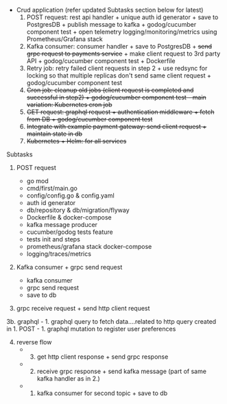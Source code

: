 - Crud application (refer updated Subtasks section below for latest)
  1. POST request: rest api handler + unique auth id generator + save to PostgresDB + publish message to kafka + godog/cucumber component test + open telemetry logging/monitoring/metrics using Prometheus/Grafana stack
  2. Kafka consumer: consumer handler + save to PostgresDB + ~~send grpc request to payments service~~ + make client request to 3rd party API + godog/cucumber component test + Dockerfile
  3. Retry job: retry failed client requests in step 2 + use redsync for locking so that multiple replicas don't send same client request + godog/cucumber component test
  4. ~~Cron job: cleanup old jobs (client request is completed and successful in step2) + godog/cucumber component test - main variation: Kubernetes cron job~~
  5. ~~GET request: graphql request + authentication middleware + fetch from DB + godog/cucumber component test~~
  6. ~~Integrate with example payment gateway: send client request + maintain state in db~~
  7. ~~Kubernetes + Helm: for all services~~



Subtasks

1. POST request
     - go mod
     - cmd/first/main.go
     - config/config.go & config.yaml
     - auth id generator
     - db/repository & db/migration/flyway
     - Dockerfile & docker-compose
     - kafka message producer
     - cucumber/godog tests feature
     - tests init and steps
     - prometheus/grafana stack docker-compose
     - logging/traces/metrics

2. Kafka consumer + grpc send request
     - kafka consumer
     - grpc send request
     - save to db

3. grpc receive request + send http client request

3b.  graphql
     - 1. graphql query to fetch data....related to http query created in 1. POST
     - 1. graphql mutation to register user preferences
     

4. reverse flow
     - 3. get http client response + send grpc response
     - 2. receive grpc response + send kafka message (part of same kafka handler as in 2.)
     - 1. kafka consumer for second topic + save to db


